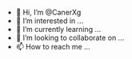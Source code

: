 - 👋 Hi, I’m @CanerXg
- 👀 I’m interested in ...
- 🌱 I’m currently learning ...
- 💞️ I’m looking to collaborate on ...
- 📫 How to reach me ...

<!---
CanerXg/CanerXg is a ✨ special ✨ repository because its `README.md` (this file) appears on your GitHub profile.
You can click the Preview link to take a look at your changes.
--->
